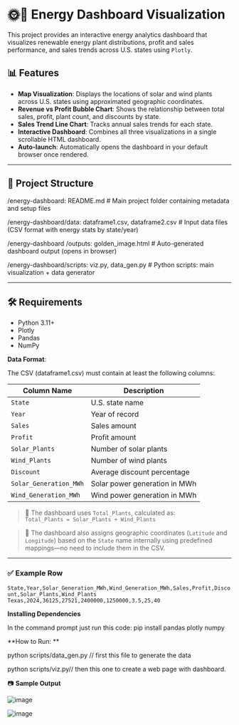 # 🌞💨 Energy Dashboard Visualization

This project provides an interactive energy analytics dashboard that visualizes renewable energy plant distributions, profit and sales performance, and sales trends across U.S. states using `Plotly`.

## 📊 Features

- **Map Visualization**: Displays the locations of solar and wind plants across U.S. states using approximated geographic coordinates.
- **Revenue vs Profit Bubble Chart**: Shows the relationship between total sales, profit, plant count, and discounts by state.
- **Sales Trend Line Chart**: Tracks annual sales trends for each state.
- **Interactive Dashboard**: Combines all three visualizations in a single scrollable HTML dashboard.
- **Auto-launch**: Automatically opens the dashboard in your default browser once rendered.

---

## 📁 Project Structure

/energy-dashboard: README.md                             # Main project folder containing metadata and setup files

/energy-dashboard/data: dataframe1.csv, dataframe2.csv                       # Input data files (CSV format with energy stats by state/year)

/energy-dashboard /outputs: golden_image.html                                # Auto-generated dashboard output (opens in browser) 

/energy-dashboard/scripts: viz.py, data_gen.py                               # Python scripts: main visualization + data generator


---

## 🛠️ Requirements

- Python 3.11+
- Plotly
- Pandas
- NumPy


**Data Format**:

The CSV (dataframe1.csv) must contain at least the following columns:

| Column Name            | Description                   |
| ---------------------- | ----------------------------- |
| `State`                | U.S. state name               |
| `Year`                 | Year of record                |
| `Sales`                | Sales amount                  |
| `Profit`               | Profit amount                 |
| `Solar_Plants`         | Number of solar plants        |
| `Wind_Plants`          | Number of wind plants         |
| `Discount`             | Average discount percentage   |
| `Solar_Generation_MWh` | Solar power generation in MWh |
| `Wind_Generation_MWh`  | Wind power generation in MWh  |

> 🔄 The dashboard uses `Total_Plants`, calculated as:  
> `Total_Plants = Solar_Plants + Wind_Plants`

> 📍 The dashboard also assigns geographic coordinates (`Latitude` and `Longitude`) based on the `State` name internally using predefined mappings—no need to include them in the CSV.

---

### ✅ Example Row


`State,Year,Solar_Generation_MWh,Wind_Generation_MWh,Sales,Profit,Discount,Solar_Plants,Wind_Plants
Texas,2024,36125,27521,2400000,1250000,3.5,25,40`


**Installing Dependencies**

In the command prompt just run this code:
pip install pandas plotly numpy


**How to Run: **

python scripts/data_gen.py // first this file to generate the data

python scripts/viz.py// then this one to create a web page with dashboard.

📷 **Sample Output**

![image](https://github.com/user-attachments/assets/4ad53c63-ca43-4b5c-831c-2d2005195ad9)

![image](https://github.com/user-attachments/assets/d9595e34-134c-430c-b59a-434f6d2975b1)




